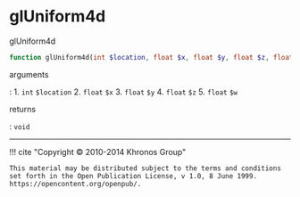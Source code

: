 # glUniform4d
glUniform4d

```php
function glUniform4d(int $location, float $x, float $y, float $z, float $w) : void
```

arguments

:    1. `int` `$location` 
    2. `float` `$x` 
    3. `float` `$y` 
    4. `float` `$z` 
    5. `float` `$w` 

returns

:    `void` 

---
     

!!! cite "Copyright © 2010-2014 Khronos Group"

    This material may be distributed subject to the terms and conditions set forth in the Open Publication License, v 1.0, 8 June 1999. https://opencontent.org/openpub/.